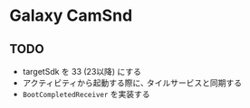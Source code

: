 # Galaxy CamSnd

## TODO
- targetSdk を 33 (23以降) にする
- アクティビティから起動する際に､ タイルサービスと同期する
- `BootCompletedReceiver` を実装する